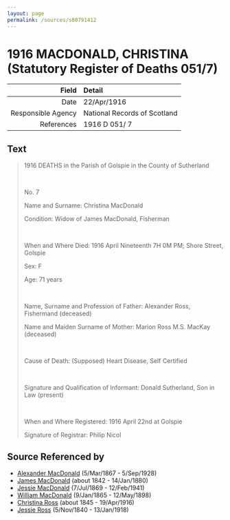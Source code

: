 ```yaml
---
layout: page
permalink: /sources/s80791412
---
```


# 1916 MACDONALD, CHRISTINA (Statutory Register of Deaths 051/7)

Field | Detail
---:|:---
Date | 22/Apr/1916
Responsible Agency | National Records of Scotland
References | 1916 D 051/ 7

## Text

> 1916 DEATHS in the Parish of Golspie in the County of Sutherland
>
> <br/>
>
> No. 7
>
> Name and Surname: Christina MacDonald
>
> Condition: Widow of James MacDonald, Fisherman
>
> <br/>
>
> When and Where Died: 1916 April Nineteenth 7H 0M PM; Shore Street, Golspie
>
> Sex: F
>
> Age: 71 years
>
> <br/>
>
> Name, Surname and Profession of Father: Alexander Ross, Fishermand (deceased)
>
> Name and Maiden Surname of Mother: Marion Ross M.S. MacKay (deceased)
>
> <br/>
>
> Cause of Death: (Supposed) Heart Disease, Self Certified
>
> <br/>
>
> Signature and Qualification of Informant: Donald Sutherland, Son in Law (present)
>
> <br/>
>
> When and Where Registered: 1916 April 22nd at Golspie
>
> Signature of Registrar: Philip Nicol
>

## Source Referenced by

* [Alexander MacDonald](../people/@81905126@-alexander-macdonald-b1867-3-5-d1928-9-5.md) (5/Mar/1867 - 5/Sep/1928)
* [James MacDonald](../people/@74881641@-james-macdonald-b1842-d1880-1-14.md) (about 1842 - 14/Jan/1880)
* [Jessie MacDonald](../people/@97412403@-jessie-macdonald-b1869-7-7-d1941-2-12.md) (7/Jul/1869 - 12/Feb/1941)
* [William MacDonald](../people/@76505641@-william-macdonald-b1865-1-9-d1898-5-12.md) (9/Jan/1865 - 12/May/1898)
* [Christina Ross](../people/@81183416@-christina-ross-b1845-d1916-4-19.md) (about 1845 - 19/Apr/1916)
* [Jessie Ross](../people/@60546968@-jessie-ross-b1840-11-5-d1918-1-13.md) (5/Nov/1840 - 13/Jan/1918)
